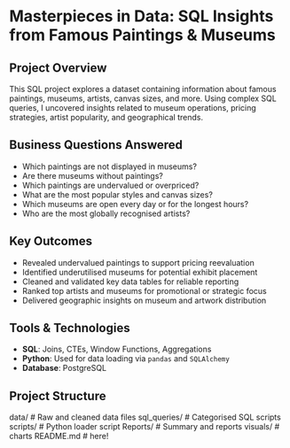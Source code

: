 # Masterpieces in Data: SQL Insights from Famous Paintings & Museums

##  Project Overview
This SQL project explores a dataset containing information about famous paintings, museums, artists, canvas sizes, and more. Using complex SQL queries, I uncovered insights related to museum operations, pricing strategies, artist popularity, and geographical trends.

##  Business Questions Answered
- Which paintings are not displayed in museums?
- Are there museums without paintings?
- Which paintings are undervalued or overpriced?
- What are the most popular styles and canvas sizes?
- Which museums are open every day or for the longest hours?
- Who are the most globally recognised artists?

## Key Outcomes
- Revealed undervalued paintings to support pricing reevaluation
- Identified underutilised museums for potential exhibit placement
- Cleaned and validated key data tables for reliable reporting
- Ranked top artists and museums for promotional or strategic focus
- Delivered geographic insights on museum and artwork distribution
  
##  Tools & Technologies
- **SQL**: Joins, CTEs, Window Functions, Aggregations
- **Python**: Used for data loading via `pandas` and `SQLAlchemy`
- **Database**: PostgreSQL

##  Project Structure

data/               # Raw and cleaned data files
sql_queries/        # Categorised SQL scripts
scripts/            # Python loader script
Reports/            # Summary and reports
visuals/            # charts
README.md           # here!
